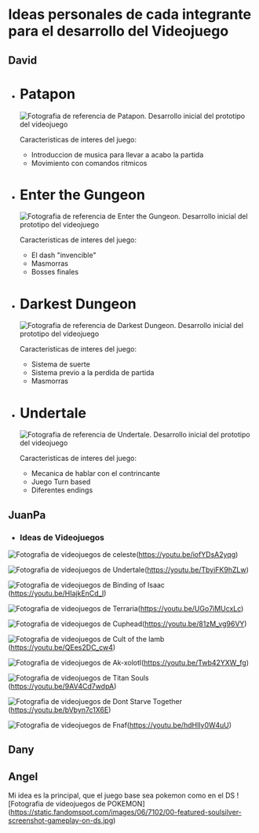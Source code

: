 # Ideas personales de cada integrante para el desarrollo del Videojuego

## David
* # Patapon
  ![Fotografia de referencia de Patapon. Desarrollo inicial del prototipo del videojuego](https://imgs.search.brave.com/qIDsA-pExdRKBZe1e4FA3_3EYBtxDrLb67iyFnFfXuM/rs:fit:1170:660:1/g:ce/aHR0cHM6Ly9nZWVr/Y3VsdHVyZS5jby93/cC1jb250ZW50L3Vw/bG9hZHMvMjAxNy8x/Mi9SZW1hc3RlcmVk/LVBhdGFwb24tMi1B/cnJpdmluZy1pbi0y/MDE4LTIuanBn)

  Caracteristicas de interes del juego:
  - Introduccion de musica para llevar a acabo la partida
  - Movimiento con comandos ritmicos 


* # Enter the Gungeon 
  ![Fotografia de referencia de Enter the Gungeon. Desarrollo inicial del prototipo del videojuego](https://imgs.search.brave.com/czELMe1nuYT8JFvPdmKmz3indK11d_VMVtr26EpNMOA/rs:fit:1200:1080:1/g:ce/aHR0cHM6Ly9zdGF0/aWMudGFpZ2FtZS5v/cmcvaW1hZ2Uvc2Ny/ZWVuc2hvdC8yMDE2/MDQvZW50ZXItdGhl/LWd1bmdlb24tMi5q/cGc)
  
  Caracteristicas de interes del juego:
  - El dash "invencible"
  - Masmorras
  - Bosses finales

* # Darkest Dungeon
  ![Fotografia de referencia de Darkest Dungeon. Desarrollo inicial del prototipo del videojuego](https://imgs.search.brave.com/_HOUnaRk-P497BEoLy7DOFv6fRjwZijbUcYva9ubMvI/rs:fit:1200:1080:1/g:ce/aHR0cHM6Ly93d3cu/aW5maW5pdHluZXdz/LmNvbS5ici93cC1j/b250ZW50L3VwbG9h/ZHMvMjAxOS8wMi9k/YXJrZXN0LWR1bmdl/b24taGQtd2FsbHBh/cGVycy1oZC02OTE2/OC0yMjk3NjcxLmpw/Zw)
    
    Caracteristicas de interes del juego:
    - Sistema de suerte
    - Sistema previo a la perdida de partida
    - Masmorras

* # Undertale
  
  ![Fotografia de referencia de Undertale. Desarrollo inicial del prototipo del videojuego](https://imgs.search.brave.com/cRUt_YyR8t6xyvLHLUsuiA1AA14SrxwaiDQN-Ucwt9U/rs:fit:480:270:1/g:ce/aHR0cDovL3BhMS5u/YXJ2aWkuY29tLzYx/NjIvMjlmNWNiNjll/ZGVmYTExMjQ1OTlj/ODRhMzAzNzZhMzA3/MDIzMWE3Y19ocS5n/aWY.gif)

    Caracteristicas de interes del juego:
    - Mecanica de hablar con el contrincante
    - Juego Turn based 
    - Diferentes endings


## JuanPa

*  ### Ideas de Videojuegos

  ![Fotografia de videojuegos de celeste](https://assets.nintendo.com/image/upload/c_fill,w_1200/q_auto:best/f_auto/dpr_2.0/ncom/es_LA/games/switch/c/celeste-switch/hero)(https://youtu.be/iofYDsA2yqg)

  ![Fotografia de videojuegos de Undertale](https://static.wikia.nocookie.net/eswikia/images/a/a5/Undertale.png/revision/latest/scale-to-width-down/3840?cb=20160825000138)(https://youtu.be/TbyiFK9hZLw)

  ![Fotografia de videojuegos de Binding of Isaac](https://cdn.akamai.steamstatic.com/steam/apps/250900/capsule_616x353.jpg?t=1617174663)(https://youtu.be/HIajkEnCd_I)

  ![Fotografia de videojuegos de Terraria](https://cdn.akamai.steamstatic.com/steam/apps/105600/header.jpg?t=1666290860)(https://youtu.be/UGo7iMUcxLc)

  ![Fotografia de videojuegos de Cuphead](https://assets.nintendo.com/image/upload/ar_16:9,c_lpad,w_1240/b_white/f_auto/q_auto/ncom/software/switch/70010000016330/d94d2186ef03c930392253c83c84af0c73b7e57cd902a526b09b4155a25930fe)(https://youtu.be/81zM_vg96VY)

  ![Fotografia de videojuegos de Cult of the lamb](https://assets.nintendo.com/image/upload/c_fill,w_1200/q_auto:best/f_auto/dpr_2.0/ncom/es_LA/dlc/switch-dlc/cult-of-the-lamb-dlc/rom-bundle/cult-of-the-lamb-cultist-edition/image)(https://youtu.be/QEes2DC_cw4)

  ![Fotografia de videojuegos de Ak-xolotl](https://cdn.akamai.steamstatic.com/steam/apps/1479140/header.jpg?t=1680090546)(https://youtu.be/Twb42YXW_fg)

  ![Fotografia de videojuegos de Titan Souls](https://i.blogs.es/09c700/1366_2000/1366_2000.jpeg)(https://youtu.be/9AV4Cd7wdpA)

  ![Fotografia de videojuegos de Dont Starve Together](https://store-images.s-microsoft.com/image/apps.47843.68986806511725911.f424da40-674e-41a9-878c-7a524fa56895.f1496447-da74-4070-887c-e8cd3e366e38?q=90&w=480&h=270)(https://youtu.be/bVbyn7c1X6E)

  ![Fotografia de videojuegos de Fnaf](https://image.api.playstation.com/vulcan/ap/rnd/202009/3020/AwfxjgRsZUe9JK6AOvZcz8Rx.jpg)(https://youtu.be/hdHlIy0W4uU)
  

  

## Dany

## Angel
Mi idea es la principal, que el juego base sea pokemon como en el DS
![Fotografia de videojuegos de POKEMON] (https://static.fandomspot.com/images/06/7102/00-featured-soulsilver-screenshot-gameplay-on-ds.jpg)
